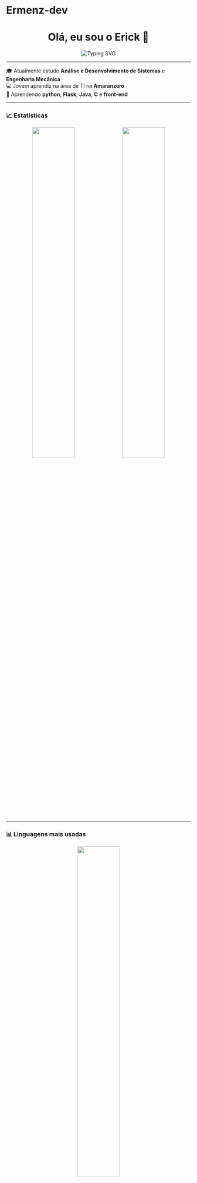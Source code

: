 # Ermenz-dev

<h1 align="center">Olá, eu sou o Erick 👋</h1>

<p align="center">
  <img src="https://readme-typing-svg.herokuapp.com?font=Fira+Code&size=24&pause=1000&center=true&vCenter=true&color=00F7FF&width=435&lines=Desenvolvedor+FullStack;Apaixonado+por+Tecnologia;Estudante+de+ADS+e+Engenharia" alt="Typing SVG" />
</p>

---

🎓 Atualmente estudo **Análise e Desenvolvimento de Sistemas** e **Engenharia Mecânica**  
💻 Jovem aprendiz na área de TI na **Amaranzero**  
🌱 Aprendendo **python**, **Flask**, **Java**, **C** e **front-end**

---

### 📈 Estatísticas
<p align="center">
  <img width="48%" src="https://github-readme-stats.vercel.app/api?username=erick-dev&show_icons=true&theme=radical" />
  <img width="48%" src="https://github-readme-streak-stats.herokuapp.com/?user=erick-dev&theme=radical" />
</p>

---

### 📊 Linguagens mais usadas
<p align="center">
  <img width="48%" src="https://github-readme-stats.vercel.app/api/top-langs/?username=erick-dev&layout=compact&theme=tokyonight" />
</p>

---

### 📍 Localização
📌 Brasil – sempre conectado 🌐  
🛠️ Curioso, criativo e focado em tecnologia!

---

<p align="center">
  <img src="https://komarev.com/ghpvc/?username=erick-dev&label=Profile+views&color=blueviolet" alt="Erick Profile Views" />
</p>
